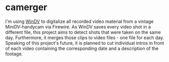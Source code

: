 # camerger
I'm using [WinDV](http://windv.mourek.cz/ "WinDV") to digitalize all recorded video material from a vintage MiniDV-handycam via Firewire. 
As WinDV saves every video shot in a different file, this project aims to detect shots that were taken on the same day.
Furthermore, it merges those clips to video files - one file for each day. Speaking of this project's future, it is planned to cut individual intros in front of each video containing the corresponding date and a description of the footage.
